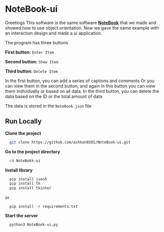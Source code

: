 # NoteBook-ui
Greetings
This software is the same software **[NoteBook](https://github.com/ashkan0201/NoteBook)** that we made and showed how to use object orientation.
Now we gave the same example with an interaction design and made a ui application.

The program has three buttons

**First button:** `Enter Item`

**Second button:** `Show Item`

**Third button:** `Delete Item`


In the first button, you can add a series of captions and comments
Or you can view them in the second button, and again in this button you can view them individually or based on all data.
In the third button, you can delete the data based on the ID or the total amount of data

The data is stored in the `NoteBook.json` file
## Run Locally

**Clone the project**

```bash
  git clone https://github.com/ashkan0201/NoteBook-ui.git
```

**Go to the project directory**

```bash
  cd NoteBokk-ui
```

**Install library**

```bash
  pip install json5
  pip install tk
  pip install tkinter
```
or
```
  pip install -r requirements.txt
```
**Start the server**

```bash
  python3 NoteBook-ui.py
```

